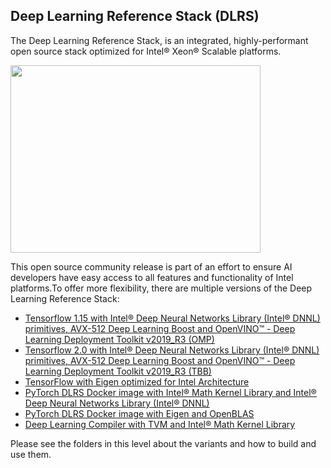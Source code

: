 ## Deep Learning Reference Stack (DLRS)

The Deep Learning Reference Stack, is an integrated, highly-performant open source stack optimized for Intel® Xeon® Scalable platforms.

<img src="https://clearlinux.org/sites/default/files/single_2.png" width="400" height="300" />

This open source community release is part of an effort to ensure AI developers have easy access to all features and functionality of Intel platforms.To offer more flexibility, there are multiple versions of the Deep Learning Reference Stack:

* [Tensorflow 1.15 with Intel® Deep Neural Networks Library (Intel® DNNL) primitives, AVX-512 Deep Learning Boost and OpenVINO™ - Deep Learning Deployment Toolkit v2019_R3 (OMP)](https://hub.docker.com/r/clearlinux/stacks-dlrs-mkl)
* [Tensorflow 2.0 with Intel® Deep Neural Networks Library (Intel® DNNL) primitives, AVX-512 Deep Learning Boost and OpenVINO™ - Deep Learning Deployment Toolkit v2019_R3 (TBB)](https://hub.docker.com/r/clearlinux/stacks-dlrs_2-mkl)
* [TensorFlow with Eigen optimized for Intel Architecture](https://hub.docker.com/r/clearlinux/stacks-dlrs-oss)
* [PyTorch DLRS Docker image with Intel® Math Kernel Library and Intel® Deep Neural Networks Library (Intel® DNNL)](https://hub.docker.com/r/clearlinux/stacks-pytorch-mkl)
* [PyTorch DLRS Docker image with Eigen and OpenBLAS](https://hub.docker.com/r/clearlinux/stacks-pytorch-oss)
* [Deep Learning Compiler with TVM and Intel® Math Kernel Library](https://hub.docker.com/r/clearlinux/stacks-ml-compiler)


Please see the folders in this level about the variants and how to build and use them.

